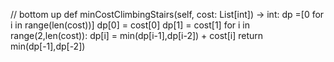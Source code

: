 // bottom up
def minCostClimbingStairs(self, cost: List[int]) -> int:
dp =[0 for i in range(len(cost))]
dp[0] = cost[0]
dp[1] = cost[1]
for i in range(2,len(cost)):
dp[i] = min(dp[i-1],dp[i-2]) + cost[i]
return min(dp[-1],dp[-2])